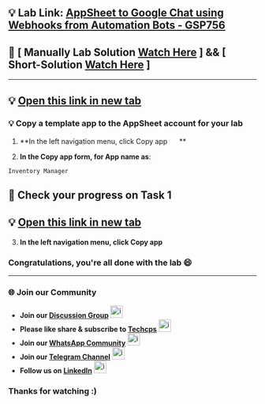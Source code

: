 

## 💡 Lab Link: [AppSheet to Google Chat using Webhooks from Automation Bots - GSP756](https://www.cloudskillsboost.google/focuses/55390?parent=catalog)

## 🚀 [ Manually Lab Solution [Watch Here](https://www.youtube.com/@techcps) ] && [ Short-Solution [Watch Here](https://www.youtube.com/@techcps) ]

---

## 💡 [Open this link in new tab](https://www.appsheet.com/Template/AppDef?appName=Lab8-InventoryManager-3856613&copy=1)


### 💡 Copy a template app to the AppSheet account for your lab

1. **In the left navigation menu, click Copy app <img src="https://github.com/user-attachments/assets/e5447353-2bd9-4e9e-ae2f-db8495b196ba" width="16" height="16" /> **

2. **In the Copy app form, for App name as**:

```
Inventory Manager
```
## 🚀 Check your progress on Task 1

## 💡 [Open this link in new tab](https://www.appsheet.com/Template/AppDef?appName=InventoryManager-939262569-24-09-03&utm_source=share_app_link)

3. **In the left navigation menu, click Copy app <img src="https://github.com/user-attachments/assets/e5447353-2bd9-4e9e-ae2f-db8495b196ba" width="16" height="16" />**


### Congratulations, you're all done with the lab 😄

---

### 🌐 Join our Community

- **Join our [Discussion Group](https://t.me/Techcpschat)** <img src="https://github.com/user-attachments/assets/a4a4b767-151c-461d-bca1-da6d4c0cd68a" alt="icon" width="25" height="25">
- **Please like share & subscribe to [Techcps](https://www.youtube.com/@techcps)** <img src="https://github.com/user-attachments/assets/6ee41001-c795-467c-8d96-06b56c246b9c" alt="icon" width="25" height="25">
- **Join our [WhatsApp Community](https://whatsapp.com/channel/0029Va9nne147XeIFkXYv71A)** <img src="https://github.com/user-attachments/assets/aa10b8b2-5424-40bc-8911-7969f29f6dae" alt="icon" width="25" height="25">
- **Join our [Telegram Channel](https://t.me/Techcps)** <img src="https://github.com/user-attachments/assets/a4a4b767-151c-461d-bca1-da6d4c0cd68a" alt="icon" width="25" height="25">
- **Follow us on [LinkedIn](https://www.linkedin.com/company/techcps/)** <img src="https://github.com/user-attachments/assets/b9da471b-2f46-4d39-bea9-acdb3b3a23b0" alt="icon" width="25" height="25">

### Thanks for watching :)


